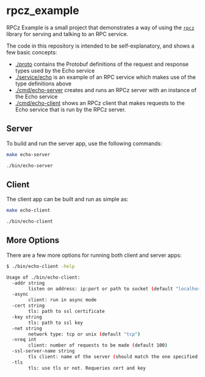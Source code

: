 # rpcz_example

RPCz Example is a small project that demonstrates a way of using the [`rpcz`](https://github.com/golocron/rpcz) library for serving and talking to an RPC service.

The code in this repository is intended to be self-explanatory, and shows a few basic concepts:

- [./proto](./proto) contains the Protobuf definitions of the request and response types used by the Echo service
- [./service/echo](./service/echo) is an example of an RPC service which makes use of the type definitions above
- [./cmd/echo-server](./cmd/echo-server) creates and runs an RPCz server with an instance of the Echo service
- [./cmd/echo-client](./cmd/echo-client) shows an RPCz client that makes requests to the Echo service that is run by the RPCz server.


## Server

To build and run the server app, use the following commands:

```bash
make echo-server

./bin/echo-server
```


## Client

The client app can be built and run as simple as:

```bash
make echo-client

./bin/echo-client
```


## More Options

There are a few more options for running both client and server apps:

```bash
$ ./bin/echo-client -help

Usage of ./bin/echo-client:
  -addr string
    	listen on address: ip:port or path to socket (default "localhost:10217")
  -async
    	client: run in async mode
  -cert string
    	tls: path to ssl certificate
  -key string
    	tls: path to ssl key
  -net string
    	network type: tcp or unix (default "tcp")
  -nreq int
    	client: number of requests to be made (default 100)
  -ssl-server-name string
    	tls client: name of the server (should match the one specified in the cert (default "localhost")
  -tls
    	tls: use tls or not. Requeries cert and key
```
